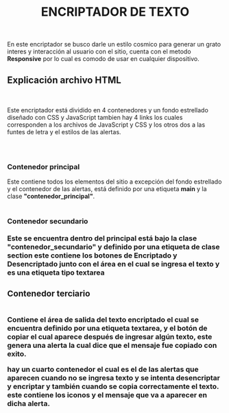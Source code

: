 <h1><center><strong>ENCRIPTADOR DE TEXTO</strong></center></h1>
<br>

En este encriptador se busco darle un estilo cosmico para generar un grato interes y interacción al usuario con el sitio, cuenta con el metodo <strong>Responsive</strong> por lo cual es comodo de usar en cualquier dispositivo. 

<h2>Explicación archivo HTML</h2>
<br>
<p>Este encriptador está dividido en 4 contenedores y un fondo estrellado diseñado con CSS y JavaScript tambien hay 4 links los cuales corresponden a los archivos de JavaScript y CSS y los otros dos a las funtes de letra y el estilos de las alertas.

 <h3><br><br><strong>Contenedor principal</strong><br></h3> Este contiene todos los elementos del sitio a excepción del fondo estrellado y el contenedor de las alertas, está definido por una etiqueta <strong>main</strong> y la clase <strong>"contenedor_principal"</strong>.<br><br>

<h3><strong>Contenedor secundario</strong</h3><br><br>Este se encuentra dentro del principal está bajo la clase <strong>"contenedor_secundario"</strong> y definido por una etiqueta de clase <strong>section</strong> este contiene los botones de Encriptado y Desencriptado junto con el área en el cual se ingresa el texto y es una etiqueta tipo <strong>textarea</strong><br>

<h3><strong>Contenedor terciario</strong></h3><br>Contiene el área de salida del texto encriptado el cual se encuentra definido por una etiqueta textarea,  y el botón de copiar el cual aparece después de ingresar algún texto,
este genera una alerta la cual dice que el mensaje fue copiado con exito.

 hay un cuarto contenedor el cual es el de las alertas que aparecen cuando no se ingresa texto y se intenta desencriptar y encriptar y también cuando se copia correctamente el texto. este contiene los iconos y el mensaje que va a aparecer en dicha alerta. </p>


